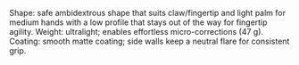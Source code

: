 Shape: safe ambidextrous shape that suits claw/fingertip and light palm for medium hands with a low profile that stays out of the way for fingertip agility.
Weight: ultralight; enables effortless micro-corrections (47 g).
Coating: smooth matte coating; side walls keep a neutral flare for consistent grip.
